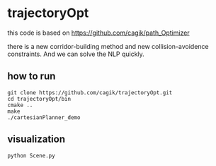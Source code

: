 # trajectoryOpt

this code is based on https://github.com/cagik/path_Optimizer

there is a new corridor-building method and new collision-avoidence constraints. And we can solve the NLP quickly.

## how to run
```
git clone https://github.com/cagik/trajectoryOpt.git
cd trajectoryOpt/bin
cmake ..
make
./cartesianPlanner_demo
```

## visualization
```
python Scene.py
```
